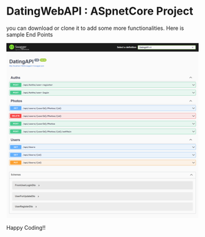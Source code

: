 # DatingWebAPI : ASpnetCore Project


you can download or clone it to add some more functionalities.
Here is sample End Points

![](images/datingAPI_img.png)

Happy Coding!!